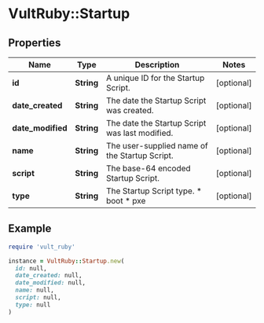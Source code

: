 # VultRuby::Startup

## Properties

| Name | Type | Description | Notes |
| ---- | ---- | ----------- | ----- |
| **id** | **String** | A unique ID for the Startup Script. | [optional] |
| **date_created** | **String** | The date the Startup Script was created. | [optional] |
| **date_modified** | **String** | The date the Startup Script was last modified. | [optional] |
| **name** | **String** | The user-supplied name of the Startup Script. | [optional] |
| **script** | **String** | The base-64 encoded Startup Script. | [optional] |
| **type** | **String** | The Startup Script type.  * boot * pxe | [optional] |

## Example

```ruby
require 'vult_ruby'

instance = VultRuby::Startup.new(
  id: null,
  date_created: null,
  date_modified: null,
  name: null,
  script: null,
  type: null
)
```

